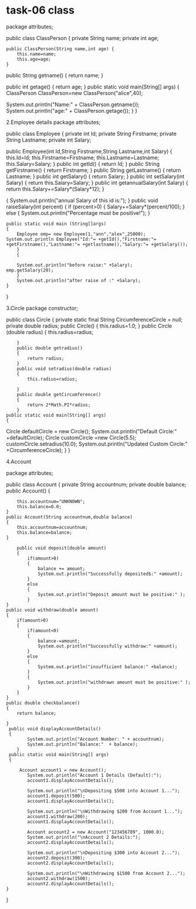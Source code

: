 # task-06 class
package attributes;

public class ClassPerson {
private String name;
private int age;

	public ClassPerson(String name,int age) {
		this.name=name;
		this.age=age;
	}
public String getname() {
	return name;
}
	
public int getage() {
	return age;
}
public static void main(String[] args)
{
		ClassPerson ClassPerson=new ClassPerson("alice",40);
		
	
System.out.println("Name:" + ClassPerson.getname());
System.out.println("age:" + ClassPerson.getage());
}
}


2.Employee details
package attributes;

public class Employee {
	private int Id;
	private String Firstname;
	private String Lastname;
	private int Salary;
	
public Employee(int Id,String Firstname,String Lastname,int Salary) {
	this.Id=Id;
	this.Firstname=Firstname;
	this.Lastname=Lastname;
	this.Salary=Salary;
}
public int getId()
{ 
	return Id;
	}
public String getFirstname()
{
	return Firstname;
}
public String getLastname() {
	return Lastname;
}
public int getSalary()
{
	return Salary;
}
public int setSalary(int Salary) {
	return this.Salary=Salary;
	}
public int getannualSalary(int Salary)
{
	return this.Salary+=Salary*(Salary*12);
}

{
	System.out.println("annual Salary of this id is:");
}
public void raiseSalary(int percent)
{
	if (percent>0)
	{
		Salary+=Salary*(percent/100);
	}
	else
	{
		System.out.println("Percentage must be positive!");
		}
	
	public static void main (String[]args)
	{
		Employee emp= new Employee(1,"ann","alex",25000);
	System.out.println Employee("Id:"= +getId(),"Firstname:"= +getFirstname(),"Lastname:"= +getlastname(),"Salary:"= +getSalary());
		}
		{
		
		System.out.println("before raise:" +Salary);
	emp.getSalary(20);
		}
		System.out.println("after raise of :" +Salary);
	}
}


3.Circle
package constructor;

public class Circle {
	private static final String CircumferenceCircle = null;
	private double radius;
	public Circle()
	{
		this.radius=1.0;
		}
		public Circle (double radius)
		{
			this.radius=radius;
			
		}
		public double getradius()
		{
			return radius;
		}
		public void setradius(double radius)
		{
			this.radius=radius;
			
		}
		public double getCircumference()
		{
			return 2*Math.PI*radius;
		}
	public static void main(String[] args)
	{
Circle defaultCircle = new Circle();
System.out.println("Default Circle:" +defaultCircle);
Circle customCircle =new Circle(5.5);
customCircle.setradius(10.0);
System.out.println("Updated Custom Circle:" +CircumferenceCircle);
	}
}

4.Account

package attributes;

public class Account {
	private String accountnum;
	private double balance;
	public Account() 
	{
	
		this.accountnum="UNKNOWN";
		this.balance=0.0;
	}
	public Account(String accountnum,double balance)
	{
		this.accountnum=accountnum;
		this.balance=balance;
	}
	
		public void deposit(double amount)
		{
			if(amount>0)
			{
				balance += amount;
				System.out.println("Successfully deposited$:" +amount);
			}
			else
			{
				System.out.println("Deposit amount must be positive:" );
			}
	}
	public void withdraw(double amount)
	{
		if(amount>0)
		{
			if(amount<0)
			{
				balance-=amount;
				System.out.println("Successfully withdraw:" +amount);
			}
			else
			{
				System.out.println("insufficient balance:" +balance);
			}
			{
				System.out.println("withdrawn amount must be positive:" );
			}
		}
	}
	public double checkbalance()
	{
		return balance;
		
	}
	 public void displayAccountDetails() 
	 {
	        System.out.println("Account Number: " + accountnum);
	        System.out.println("Balance:"  + balance);
        }
	 public static void main(String[] args)
	 {
		
		 Account account1 = new Account();
	        System.out.println("Account 1 Details (Default):");
	        account1.displayAccountDetails();
	        
	        System.out.println("\nDepositing $500 into Account 1...");
	        account1.deposit(500);
	        account1.displayAccountDetails();
	        
	        System.out.println("\nWithdrawing $200 from Account 1...");
	        account1.withdraw(200);
	        account1.displayAccountDetails();
	        
	        Account account2 = new Account("123456789", 1000.0);
	        System.out.println("\nAccount 2 Details:");
	        account2.displayAccountDetails();
	        
	        System.out.println("\nDepositing $300 into Account 2...");
	        account2.deposit(300);
	        account2.displayAccountDetails();
	        
	        System.out.println("\nWithdrawing $1500 from Account 2...");
	        account2.withdraw(1500);
	        account2.displayAccountDetails();
	}

}

